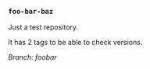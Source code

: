 ### `foo-bar-baz`

Just a test repository.

It has 2 tags to be able to check versions.

_Branch: foobar_
